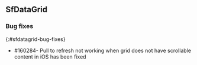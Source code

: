## SfDataGrid

### Bug fixes
{:#sfdatagrid-bug-fixes}

*  \#160284- Pull to refresh not working when grid does not have scrollable content in iOS has been fixed

